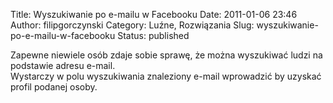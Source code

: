 Title: Wyszukiwanie po e-mailu w Facebooku
Date: 2011-01-06 23:46
Author: filipgorczynski
Category: Luźne, Rozwiązania
Slug: wyszukiwanie-po-e-mailu-w-facebooku
Status: published

Zapewne niewiele osób zdaje sobie sprawę, że można wyszukiwać ludzi na podstawie adresu e-mail.  
Wystarczy w polu wyszukiwania znaleziony e-mail wprowadzić by uzyskać profil podanej osoby.
